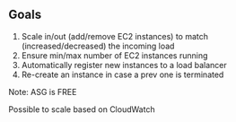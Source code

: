 ## Goals

1. Scale in/out (add/remove EC2 instances) to match (increased/decreased) the incoming load
2. Ensure min/max number of EC2 instances running
3. Automatically register new instances to a load balancer
4. Re-create an instance in case a prev one is terminated

Note: ASG is FREE

Possible to scale based on CloudWatch